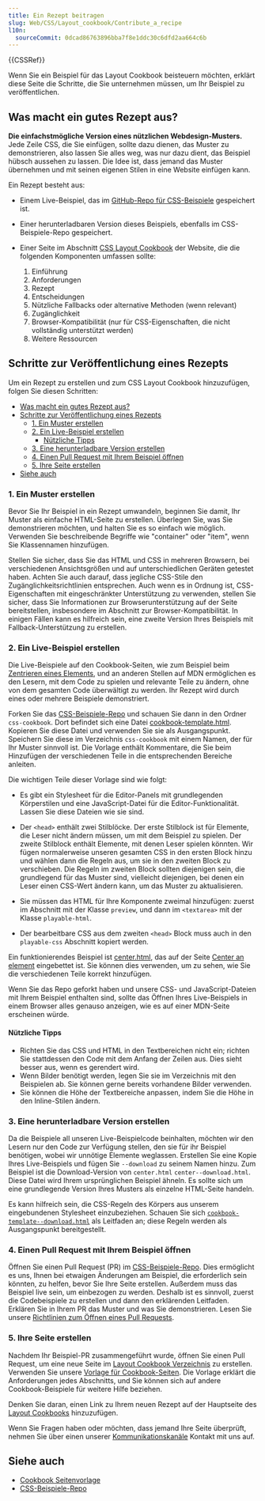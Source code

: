 ```yaml
---
title: Ein Rezept beitragen
slug: Web/CSS/Layout_cookbook/Contribute_a_recipe
l10n:
  sourceCommit: 0dcad86763896bba7f8e1ddc30c6dfd2aa664c6b
---
```


{{CSSRef}}

Wenn Sie ein Beispiel für das Layout Cookbook beisteuern möchten, erklärt diese Seite die Schritte, die Sie unternehmen müssen, um Ihr Beispiel zu veröffentlichen.

## Was macht ein gutes Rezept aus?

**Die einfachstmögliche Version eines nützlichen Webdesign-Musters.** Jede Zeile CSS, die Sie einfügen, sollte dazu dienen, das Muster zu demonstrieren, also lassen Sie alles weg, was nur dazu dient, das Beispiel hübsch aussehen zu lassen. Die Idee ist, dass jemand das Muster übernehmen und mit seinen eigenen Stilen in eine Website einfügen kann.

Ein Rezept besteht aus:

- Einem Live-Beispiel, das im [GitHub-Repo für CSS-Beispiele](https://github.com/mdn/css-examples) gespeichert ist.
- Einer herunterladbaren Version dieses Beispiels, ebenfalls im CSS-Beispiele-Repo gespeichert.
- Einer Seite im Abschnitt [CSS Layout Cookbook](/de/docs/Web/CSS/Layout_cookbook) der Website, die die folgenden Komponenten umfassen sollte:

  1. Einführung
  2. Anforderungen
  3. Rezept
  4. Entscheidungen
  5. Nützliche Fallbacks oder alternative Methoden (wenn relevant)
  6. Zugänglichkeit
  7. Browser-Kompatibilität (nur für CSS-Eigenschaften, die nicht vollständig unterstützt werden)
  8. Weitere Ressourcen

## Schritte zur Veröffentlichung eines Rezepts

Um ein Rezept zu erstellen und zum CSS Layout Cookbook hinzuzufügen, folgen Sie diesen Schritten:

- [Was macht ein gutes Rezept aus?](#was-macht-ein-gutes-rezept-aus)
- [Schritte zur Veröffentlichung eines Rezepts](#schritte-zur-veröffentlichung-eines-rezepts)
  - [1. Ein Muster erstellen](#1-ein-muster-erstellen)
  - [2. Ein Live-Beispiel erstellen](#2-ein-live-beispiel-erstellen)
    - [Nützliche Tipps](#nützliche-tipps)
  - [3. Eine herunterladbare Version erstellen](#3-eine-herunterladbare-version-erstellen)
  - [4. Einen Pull Request mit Ihrem Beispiel öffnen](#4-einen-pull-request-mit-ihrem-beispiel-öffnen)
  - [5. Ihre Seite erstellen](#5-ihre-seite-erstellen)
- [Siehe auch](#siehe-auch)

### 1. Ein Muster erstellen

Bevor Sie Ihr Beispiel in ein Rezept umwandeln, beginnen Sie damit, Ihr Muster als einfache HTML-Seite zu erstellen. Überlegen Sie, was Sie demonstrieren möchten, und halten Sie es so einfach wie möglich. Verwenden Sie beschreibende Begriffe wie "container" oder "item", wenn Sie Klassennamen hinzufügen.

Stellen Sie sicher, dass Sie das HTML und CSS in mehreren Browsern, bei verschiedenen Ansichtsgrößen und auf unterschiedlichen Geräten getestet haben. Achten Sie auch darauf, dass jegliche CSS-Stile den Zugänglichkeitsrichtlinien entsprechen. Auch wenn es in Ordnung ist, CSS-Eigenschaften mit eingeschränkter Unterstützung zu verwenden, stellen Sie sicher, dass Sie Informationen zur Browserunterstützung auf der Seite bereitstellen, insbesondere im Abschnitt zur Browser-Kompatibilität. In einigen Fällen kann es hilfreich sein, eine zweite Version Ihres Beispiels mit Fallback-Unterstützung zu erstellen.

### 2. Ein Live-Beispiel erstellen

Die Live-Beispiele auf den Cookbook-Seiten, wie zum Beispiel beim [Zentrieren eines Elements](/de/docs/Web/CSS/Layout_cookbook/Center_an_element), und an anderen Stellen auf MDN ermöglichen es den Lesern, mit dem Code zu spielen und relevante Teile zu ändern, ohne von dem gesamten Code überwältigt zu werden. Ihr Rezept wird durch eines oder mehrere Beispiele demonstriert.

Forken Sie das [CSS-Beispiele-Repo](https://github.com/mdn/css-examples) und schauen Sie dann in den Ordner `css-cookbook`. Dort befindet sich eine Datei [cookbook-template.html](https://github.com/mdn/css-examples/blob/main/css-cookbook/cookbook-template.html). Kopieren Sie diese Datei und verwenden Sie sie als Ausgangspunkt. Speichern Sie diese im Verzeichnis `css-cookbook` mit einem Namen, der für Ihr Muster sinnvoll ist. Die Vorlage enthält Kommentare, die Sie beim Hinzufügen der verschiedenen Teile in die entsprechenden Bereiche anleiten.

Die wichtigen Teile dieser Vorlage sind wie folgt:

- Es gibt ein Stylesheet für die Editor-Panels mit grundlegenden Körperstilen und eine JavaScript-Datei für die Editor-Funktionalität. Lassen Sie diese Dateien wie sie sind.

- Der `<head>` enthält zwei Stilblöcke. Der erste Stilblock ist für Elemente, die Leser nicht ändern müssen, um mit dem Beispiel zu spielen. Der zweite Stilblock enthält Elemente, mit denen Leser spielen könnten. Wir fügen normalerweise unseren gesamten CSS in den ersten Block hinzu und wählen dann die Regeln aus, um sie in den zweiten Block zu verschieben. Die Regeln im zweiten Block sollten diejenigen sein, die grundlegend für das Muster sind, vielleicht diejenigen, bei denen ein Leser einen CSS-Wert ändern kann, um das Muster zu aktualisieren.

- Sie müssen das HTML für Ihre Komponente zweimal hinzufügen: zuerst im Abschnitt mit der Klasse `preview`, und dann im `<textarea>` mit der Klasse `playable-html`.

- Der bearbeitbare CSS aus dem zweiten `<head>` Block muss auch in den `playable-css` Abschnitt kopiert werden.

Ein funktionierendes Beispiel ist [center.html](https://github.com/mdn/css-examples/blob/main/css-cookbook/center.html), das auf der Seite [Center an element](/de/docs/Web/CSS/Layout_cookbook/Center_an_element) eingebettet ist. Sie können dies verwenden, um zu sehen, wie Sie die verschiedenen Teile korrekt hinzufügen.

Wenn Sie das Repo geforkt haben und unsere CSS- und JavaScript-Dateien mit Ihrem Beispiel enthalten sind, sollte das Öffnen Ihres Live-Beispiels in einem Browser alles genauso anzeigen, wie es auf einer MDN-Seite erscheinen würde.

#### Nützliche Tipps

- Richten Sie das CSS und HTML in den Textbereichen nicht ein; richten Sie stattdessen den Code mit dem Anfang der Zeilen aus. Dies sieht besser aus, wenn es gerendert wird.
- Wenn Bilder benötigt werden, legen Sie sie im Verzeichnis mit den Beispielen ab. Sie können gerne bereits vorhandene Bilder verwenden.
- Sie können die Höhe der Textbereiche anpassen, indem Sie die Höhe in den Inline-Stilen ändern.

### 3. Eine herunterladbare Version erstellen

Da die Beispiele all unseren Live-Beispielcode beinhalten, möchten wir den Lesern nur den Code zur Verfügung stellen, den sie für ihr Beispiel benötigen, wobei wir unnötige Elemente weglassen. Erstellen Sie eine Kopie Ihres Live-Beispiels und fügen Sie `--download` zu seinem Namen hinzu. Zum Beispiel ist die Download-Version von `center.html` `center--download.html`. Diese Datei wird Ihrem ursprünglichen Beispiel ähneln. Es sollte sich um eine grundlegende Version Ihres Musters als einzelne HTML-Seite handeln.

Es kann hilfreich sein, die CSS-Regeln des Körpers aus unserem eingebundenen Stylesheet einzubeziehen. Schauen Sie sich [`cookbook-template--download.html`](https://github.com/mdn/css-examples/blob/main/css-cookbook/cookbook-template--download.html) als Leitfaden an; diese Regeln werden als Ausgangspunkt bereitgestellt.

### 4. Einen Pull Request mit Ihrem Beispiel öffnen

Öffnen Sie einen Pull Request (PR) im [CSS-Beispiele-Repo](https://github.com/mdn/css-examples/pulls). Dies ermöglicht es uns, Ihnen bei etwaigen Änderungen am Beispiel, die erforderlich sein könnten, zu helfen, bevor Sie Ihre Seite erstellen. Außerdem muss das Beispiel live sein, um einbezogen zu werden. Deshalb ist es sinnvoll, zuerst die Codebeispiele zu erstellen und dann den erklärenden Leitfaden. Erklären Sie in Ihrem PR das Muster und was Sie demonstrieren. Lesen Sie unsere [Richtlinien zum Öffnen eines Pull Requests](/de/docs/MDN/Community/Pull_requests#open_a_pull_request).

### 5. Ihre Seite erstellen

Nachdem Ihr Beispiel-PR zusammengeführt wurde, öffnen Sie einen Pull Request, um eine neue Seite im [Layout Cookbook Verzeichnis](https://github.com/mdn/content/tree/main/files/en-us/web/css/layout_cookbook) zu erstellen. Verwenden Sie unsere [Vorlage für Cookbook-Seiten](https://github.com/mdn/content/blob/main/files/en-us/web/css/layout_cookbook/contribute_a_recipe/cookbook_template/index.md?plain=1). Die Vorlage erklärt die Anforderungen jedes Abschnitts, und Sie können sich auf andere Cookbook-Beispiele für weitere Hilfe beziehen.

Denken Sie daran, einen Link zu Ihrem neuen Rezept auf der Hauptseite des [Layout Cookbooks](/de/docs/Web/CSS/Layout_cookbook) hinzuzufügen.

Wenn Sie Fragen haben oder möchten, dass jemand Ihre Seite überprüft, nehmen Sie über einen unserer [Kommunikationskanäle](/de/docs/MDN/Community/Communication_channels) Kontakt mit uns auf.

## Siehe auch

- [Cookbook Seitenvorlage](/de/docs/Web/CSS/Layout_cookbook/Contribute_a_recipe/Cookbook_template)
- [CSS-Beispiele-Repo](https://github.com/mdn/css-examples)
